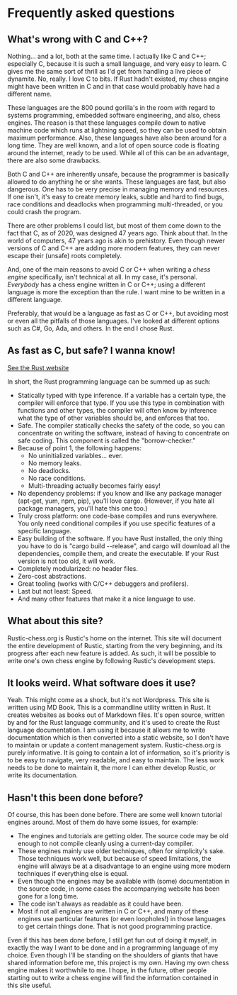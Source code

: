 # Frequently asked questions

## What's wrong with C and C++?

Nothing... and a lot, both at the same time. I actually like C and C++;
especially C, because it is such a small language, and very easy to learn.
C gives me the same sort of thrill as I'd get from handling a live piece of
dynamite. No, really. I love C to bits. If Rust hadn't existed, my chess
engine might have been written in C and in that case would probably have
had a different name.

These languages are the 800 pound gorilla's in the room with regard to
systems programming, embedded software engineering, and also, chess
engines. The reason is that these languages compile down to native machine
code which runs at lightning speed, so they can be used to obtain maximum
performance. Also, these languages have also been around for a long time.
They are well known, and a lot of open source code is floating around the
internet, ready to be used. While all of this can be an advantage, there
are also some drawbacks.

Both C and C++ are inherently unsafe, because the programmer is basically
allowed to do anything he or she wants. These languages are fast, but also
dangerous. One has to be very precise in managing memory and resources. If
one isn't, it's easy to create memory leaks, subtle and hard to find bugs,
race conditions and deadlocks when programming multi-threaded, or you could
crash the program.

There are other problems I could list, but most of them come down to the
fact that C, as of 2020, was designed 47 years ago. Think about that. In
the world of computers, 47 years ago is akin to prehistory. Even though
newer versions of C and C++ are adding more modern features, they can never
escape their (unsafe) roots completely.

And, one of the main reasons to avoid C or C++ when writing a *chess
engine* specifically, isn't technical at all. In my case, it's personal.
*Everybody* has a chess engine written in C or C++; using a different
language is more the exception than the rule. I want mine to be written in
a different language.

Preferably, that would be a language as fast as C or C++, but avoiding most
or even all the pitfalls of those languages. I've looked at different
options such as C#, Go, Ada, and others. In the end I chose Rust.

## As fast as C, but safe? I wanna know!

[See the Rust website](https://www.rust-lang.org/)

In short, the Rust programming language can be summed up as such:

- Statically typed with type inference. If a variable has a certain type,
  the compiler will enforce that type. If you use this type in combination
  with functions and other types, the compiler will often know by inference
  what the type of other variables should be, and enforces that too.
- Safe. The compiler statically checks the safety of the code, so you
  can concentrate on writing the software, instead of having to concentrate
  on safe coding. This component is called the "borrow-checker."
- Because of point 1, the following happens:
    - No uninitialized variables... ever.
    - No memory leaks.
    - No deadlocks.
    - No race conditions.
    - Multi-threading actually becomes fairly easy!
- No dependency problems: if you know and like any package manager
   (apt-get, yum, npm, pip), you'll love cargo. (However, if you hate all
   package managers, you'll hate this one too.)
- Truly cross platform: one code-base compiles and runs everywhere. You
   only need conditional compiles if you use specific features of a
   specific language.
- Easy building of the software. If you have Rust installed, the only
   thing you have to do is "cargo build --release", and cargo will download
   all the dependencies, compile them, and create the executable. If your
   Rust version is not too old, it will work.
- Completely modularized: no header files.
- Zero-cost abstractions.
- Great tooling (works with C/C++ debuggers and profilers).
- Last but not least: Speed.
- And many other features that make it a nice language to use.


## What about this site?

Rustic-chess.org is Rustic's home on the internet. This site will document
the entire development of Rustic, starting from the very beginning, and its
progress after each new feature is added. As such, it will be possible to
write one's own chess engine by following Rustic's development steps.

## It looks weird. What software does it use?

Yeah. This might come as a shock, but it's not Wordpress. This site is
written using MD Book. This is a commandline utility written in Rust. It
creates websites as books out of Markdown files. It's open source, written
by and for the Rust language community, and it's used to create the Rust
language documentation. I am using it because it allows me to write
documentation which is then converted into a static website, so I don't
have to maintain or update a content management system. Rustic-chess.org is
purely informative. It is going to contain a lot of information, so it's
priority is to be easy to navigate, very readable, and easy to maintain.
The less work needs to be done to maintain it, the more I can either
develop Rustic, or write its documentation.

## Hasn't this been done before?

Of course, this has been done before. There are some well known tutorial
engines around. Most of them do have some issues, for example:

* The engines and tutorials are getting older. The source code may be old
  enough to not compile cleanly using a current-day compiler.
* These engines mainly use older techniques, often for simplicity's sake.
  Those techniques work well, but because of speed limitations, the engine
  will always be at a disadvantage to an engine using more modern
  techniques if everything else is equal.
* Even though the engines may be available with (some) documentation in the
  source code, in some cases the accompanying website has been gone for a
  long time.
* The code isn't always as readable as it could have been.
* Most if not all engines are written in C or C++, and many of these
  engines use particular features (or even loopholes!) in those languages
  to get certain things done. That is not good programming practice.

Even if this has been done before, I still get fun out of doing it myself,
in exactly the way I want to be done and in a programming language of my
choice. Even though I'll be standing on the shoulders of giants that have
shared information before me, this project is my own. Having my own chess
engine makes it worthwhile to me. I hope, in the future, other people
starting out to write a chess engine will find the information contained in
this site useful.